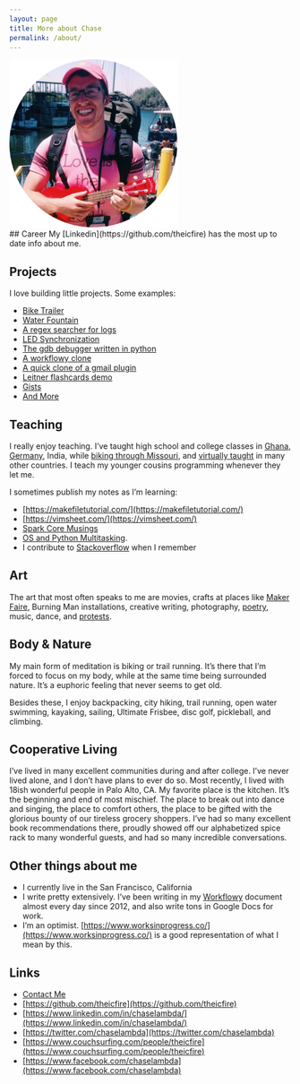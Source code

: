 ```yaml
---
layout: page
title: More about Chase
permalink: /about/
---
```


<div class='center-pic'>
<img src='/assets/chase-uke.webp' width="300px">
</div>
## Career
My [Linkedin](https://github.com/theicfire) has the most up to date info about me.

<!--## Geography Trotting-->
<!--My family is from South Africa, which is where I lived until moving to the US around the age of 5. After staying in Minnesota for a year, my family moved to Austin. I then moved to Boston for 4 years, after which I moved to Palo Alto. I spent about 8 years there and now live in San Francisco.-->

## Projects

I love building little projects. Some examples:

- [Bike Trailer](https://www.instructables.com/Bike-Trailer-for-Towing-Adults/)
- [Water Fountain](https://www.instructables.com/Teapot-and-Mason-Jar-Fountain/)
- [A regex searcher for logs](https://github.com/theicfire/logregex)
- [LED Synchronization](https://github.com/theicfire/led_sync/tree/master/led_hat)
- [The gdb debugger written in python](https://github.com/theicfire/pygdb)
- [A workflowy clone](https://github.com/theicfire/bearings)
- [A quick clone of a gmail plugin](https://github.com/theicfire/hide-gmail)
- [Leitner flashcards demo](https://cardcram.com/)
- [Gists](https://chaselambda.com/gists)
- [And More](https://blog.chaselambda.com/2014/12/21/hacker-school-projects.html)

## Teaching

I really enjoy teaching. I’ve taught high school and college classes in [Ghana](https://gsl.mit.edu/overview), [Germany](https://misti.mit.edu/), India, while [biking through Missouri](https://www.mitspokes.com/), and [virtually taught](https://codeinplace.stanford.edu/) in many other countries. I teach my younger cousins programming whenever they let me.

I sometimes publish my notes as I’m learning:

- [https://makefiletutorial.com/](https://makefiletutorial.com/)
- [https://vimsheet.com/](https://vimsheet.com/)
- [Spark Core Musings](https://workflowy.com/s/3xNEHQiNHX)
- [OS and Python Multitasking](https://workflowy.com/s/gjCtxehupm).
- I contribute to [Stackoverflow](https://stackoverflow.com/users/1394731/theicfire) when I remember

## Art

The art that most often speaks to me are movies, crafts at places like [Maker Faire](https://makerfaire.com/), Burning Man installations, creative writing, photography, [poetry](https://www.youtube.com/watch?v=ATC5OGh3adg), music, dance, and [protests](https://en.wikipedia.org/wiki/Art_of_the_2019%E2%80%932020_Hong_Kong_protests).

## Body & Nature

My main form of meditation is biking or trail running. It’s there that I’m forced to focus on my body, while at the same time being surrounded nature. It’s a euphoric feeling that never seems to get old.

Besides these, I enjoy backpacking, city hiking, trail running, open water swimming, kayaking, sailing, Ultimate Frisbee, disc golf, pickleball, and climbing.

## Cooperative Living

I’ve lived in many excellent communities during and after college. I’ve never lived alone, and I don’t have plans to ever do so. Most recently, I lived with 18ish wonderful people in Palo Alto, CA. My favorite place is the kitchen. It’s the beginning and end of most mischief. The place to break out into dance and singing, the place to comfort others, the place to be gifted with the glorious bounty of our tireless grocery shoppers. I’ve had so many excellent book recommendations there, proudly showed off our alphabetized spice rack to many wonderful guests, and had so many incredible conversations.

## Other things about me

- I currently live in the San Francisco, California
- I write pretty extensively. I’ve been writing in my [Workflowy](https://workflowy.com/) document almost every day since 2012, and also write tons in Google Docs for work.
- I’m an optimist. [https://www.worksinprogress.co/](https://www.worksinprogress.co/) is a good representation of what I mean by this.

## Links
- [Contact Me](/contact)
- [https://github.com/theicfire](https://github.com/theicfire)
- [https://www.linkedin.com/in/chaselambda/](https://www.linkedin.com/in/chaselambda/)
- [https://twitter.com/chaselambda](https://twitter.com/chaselambda)
- [https://www.couchsurfing.com/people/theicfire](https://www.couchsurfing.com/people/theicfire)
- [https://www.facebook.com/chaselambda](https://www.facebook.com/chaselambda)
